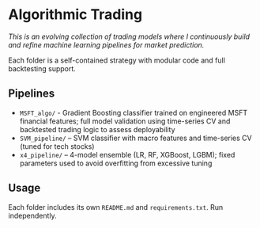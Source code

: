 # Algorithmic Trading

*This is an evolving collection of trading models where I continuously build and refine machine learning pipelines for market prediction.*

Each folder is a self-contained strategy with modular code and full backtesting support.

## Pipelines

- `MSFT_algo/` - Gradient Boosting classifier trained on engineered MSFT financial features; full model validation using time-series CV and backtested trading logic to assess deployability
- `SVM_pipeline/` – SVM classifier with macro features and time-series CV (tuned for tech stocks)
- `x4_pipeline/` – 4-model ensemble (LR, RF, XGBoost, LGBM); fixed parameters used to avoid overfitting from excessive tuning


## Usage

Each folder includes its own `README.md` and `requirements.txt`. Run independently.

